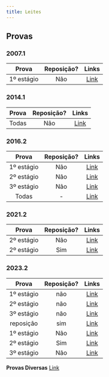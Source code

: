 ```yaml
---
title: Leites
---
```


## Provas

### 2007.1

| **Prova**  | **Reposição?** |                                                                  **Links**                                                                  |
| :--------: | :------------: | :-----------------------------------------------------------------------------------------------------------------------------------------: |
| 1º estágio |      Não       | [Link](https://docs.google.com/document/d/1JSy9g0g3zY2xSyUeIo9TE0Tl211wT9OS/edit?usp=sharing&ouid=108603458023650565387&rtpof=true&sd=true) |

### 2014.1

| **Prova** | **Reposição?** |                                         **Links**                                          |
| :-------: | :------------: | :----------------------------------------------------------------------------------------: |
|   Todas   |      Não       | [Link](https://drive.google.com/file/d/16e_hctXJGz4V5UjB5p6vTVQl36RZuZWx/view?usp=sharing) |

### 2016.2

| **Prova**  | **Reposição?** |                                          **Links**                                           |
| :--------: | :------------: | :------------------------------------------------------------------------------------------: |
| 1º estágio |      Não       | [Link](https://drive.google.com/drive/folders/1kE4dqrVt821fKkeDrnGua5rvw3ymmiJ6?usp=sharing) |
| 2º estágio |      Não       |  [Link](https://drive.google.com/file/d/1lxKmCegNU-H8p8ISu57BJddwGD6WQgju/view?usp=sharing)  |
| 3º estágio |      Não       |  [Link](https://drive.google.com/file/d/1PKcWk7pZ14tk8YRAq7-ssjvJclTMosUs/view?usp=sharing)  |
|   Todas    |       -        |  [Link](https://drive.google.com/file/d/1Ixo86r5CqNorClSD4UQaYcUQghA1hHcb/view?usp=sharing)  |

### 2021.2

| **Prova**  | **Reposição?** |                                          **Links**                                           |
| :--------: | :------------: | :------------------------------------------------------------------------------------------: |
| 2º estágio |      Não       | [Link](https://drive.google.com/drive/folders/1oTft7BrrAqAzmaHW5RJfaldaQ2dGPecN?usp=sharing) |
| 2º estágio |      Sim       | [Link](https://drive.google.com/drive/folders/1PSNgQDRLkutql-WwyyX1_HvanTztbet0?usp=sharing) |

### 2023.2

| **Prova**  | **Reposição?** |                                          **Links**                                           |
| :--------: | :------------: | :------------------------------------------------------------------------------------------: |
| 1º estágio |      não       | [Link]([https://drive.google.com/drive/folders/1oTft7BrrAqAzmaHW5RJfaldaQ2dGPecN?usp=sharing](https://docs.google.com/document/d/1KQy609YsIHfDnoyWi7JhNU9ZomxnP_wc/edit?usp=drive_link&ouid=103978096825672631938&rtpof=true&sd=true)) |
| 2º estágio |      não       | [Link]([https://drive.google.com/drive/folders/1PSNgQDRLkutql-WwyyX1_HvanTztbet0?usp=sharing](https://docs.google.com/document/d/1VrP5KBvYgzVSFcz7SHPd8tSoKxFMMHCt/edit?usp=drive_link&ouid=103978096825672631938&rtpof=true&sd=true)) |
| 3º estágio |      não       | [Link]([https://drive.google.com/drive/folders/1PSNgQDRLkutql-WwyyX1_HvanTztbet0?usp=sharing](https://docs.google.com/document/d/1L65p3rhp5x6nCkZf9lfhHPtgMiQ7306S/edit?usp=drive_link&ouid=103978096825672631938&rtpof=true&sd=true)) |
| reposição  |      sim       | [Link]([https://drive.google.com/drive/folders/1PSNgQDRLkutql-WwyyX1_HvanTztbet0?usp=sharing](https://docs.google.com/document/d/1RetxwiJnNsoaTpE4nyw5sZmTRQDqswjI/edit?usp=drive_link&ouid=103978096825672631938&rtpof=true&sd=true)) |
| 1º estágio |      Não       | [Link](https://drive.google.com/file/d/1ZZ7XZKvRK3LXy2_W-xZ36ofVDTR9G5Fd/view?usp=sharing)   |
| 2º estágio |      Sim       | [Link](https://drive.google.com/file/d/1d-MDwY9SJ0yetyF-pDJH4yORH2RkcccQ/view?usp=sharing)   |
| 3º estágio |      Não       | [Link](https://drive.google.com/file/d/1c0nBkofcDUbZSJ9O9cM4RSz723zCcvwA/view?usp=sharing)   |


**Provas Diversas** [Link](https://drive.google.com/drive/folders/1ipOYwTLeMuNiWUmpcujc9joPpr7scR8B?usp=sharing)

